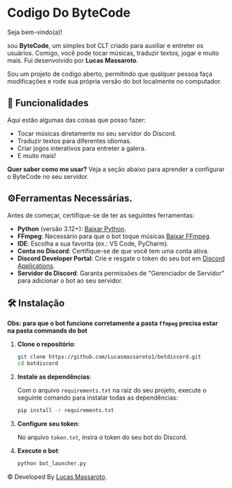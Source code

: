 # Codigo Do ByteCode
Seja bem-vindo(a)!

sou **ByteCode**, um simples bot CLT criado para auxiliar e entreter os usuários. Comigo, você pode tocar músicas, traduzir textos, jogar e muito mais. Fui desenvolvido por **Lucas Massaroto**.

Sou um projeto de codigo aberto, permitindo que qualquer pessoa faça modificações e rode sua própria versão do bot localmente no computador.

## 🚀 Funcionalidades
Aqui estão algumas das coisas que posso fazer:
- Tocar músicas diretamente no seu servidor do Discord.
- Traduzir textos para diferentes idiomas.
- Criar jogos interativos para entreter a galera.
- E muito mais!

**Quer saber como me usar?** Veja a seção abaixo para aprender a configurar o ByteCode no seu servidor.

## ⚙️Ferramentas Necessárias.
Antes de começar, certifique-se de ter as seguintes ferramentas:
- **Python** (versão 3.12+): [Baixar Python](https://www.python.org/downloads/).
- **FFmpeg**: Necessário para que o bot toque músicas [Baixar FFmpeg](https://www.ffmpeg.org/download.html).
- **IDE**: Escolha a sua favorita (ex.: VS Code, PyCharm).
- **Conta no Discord**: Certifique-se de que você tem uma conta ativa.
- **Discord Developer Portal**: Crie e resgate o token do seu bot em [Discord Applications](https://discord.com/developers/applications).
- **Servidor do Discord**: Garanta permissões de "Gerenciador de Servidor" para adicionar o bot ao seu servidor.

## 🛠️ Instalação

   **Obs: para que o bot funcione corretamente a pasta ``ffmpeg`` precisa estar na pasta commands do bot**

1. **Clone o repositório**:

   ```bash
   git clone https://github.com/Lucasmassaroto1/botdiscord.git
   cd botdiscord
    ```
2. **Instale as dependências**:

   Com o arquivo `requirements.txt` na raiz do seu projeto, execute o seguinte comando para instalar todas as dependências:

   ```bash
   pip install -r requirements.txt
    ```
3. **Configure seu token**:

   No arquivo ``token.txt``, insira o token do seu bot do Discord.

1. **Execute o bot**:

   ```bash
   python bot_launcher.py
    ```
&copy; Developed By <a href="https://www.tiktok.com/@lucasmassaroto1">Lucas Massaroto</a>.
